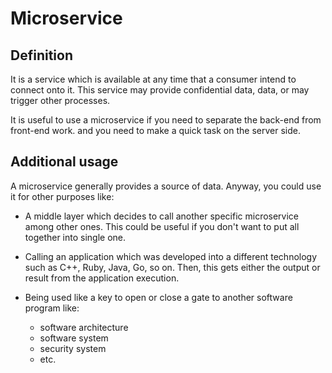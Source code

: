 Microservice
===============

## Definition

It is a service which is available at any time that a consumer intend to connect onto it.
This service may provide confidential data, data, or may trigger other processes.

It is useful to use a microservice if you need to separate the back-end from front-end work.
and you need to make a quick task on the server side.

## Additional usage

A microservice generally provides a source of data. Anyway, you could use it for other purposes like:

- A middle layer which decides to call another specific microservice among other ones. This could be useful if you don't want to put all together into single one.

- Calling an application which was developed into a different technology such as C++, Ruby, Java, Go, so on. Then, this gets either the output or result from the application execution.

- Being used like a key to open or close a gate to another software program like:
  - software architecture
  - software system
  - security system
  - etc.

